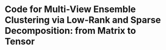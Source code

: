 # Code for Multi-View Ensemble Clustering via Low-Rank and Sparse Decomposition: from Matrix to Tensor
